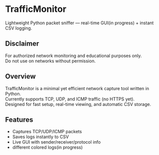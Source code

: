 # TrafficMonitor
Lightweight Python packet sniffer — real-time GUI(in progress) + instant CSV logging.

## Disclaimer
For authorized network monitoring and educational purposes only.  
Do not use on networks without permission.

## Overview
TrafficMonitor is a minimal yet efficient network capture tool written in Python.  
Currently supports TCP, UDP, and ICMP traffic (no HTTPS yet).  
Designed for fast setup, real-time viewing, and automatic CSV storage.

## Features
- Captures TCP/UDP/ICMP packets
- Saves logs instantly to CSV
- Live GUI with sender/receiver/protocol info
- different colored logs(in progress)
